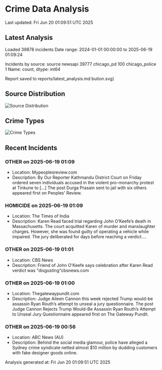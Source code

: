 # Crime Data Analysis
Last updated: Fri Jun 20 01:09:51 UTC 2025

## Latest Analysis

Loaded 39878 incidents
Date range: 2024-01-01 00:00:00 to 2025-06-19 01:09:24

Incidents by source:
source
newsapi           39777
chicago_pd          100
chicago_police        1
Name: count, dtype: int64

Report saved to reports/latest_analysis.md
bution.svg)

## Source Distribution
![Source Distribution](images/source_distribution.svg)

## Crime Types
![Crime Types](images/crime_types.svg)

## Recent Incidents

### OTHER on 2025-06-19 01:09
- Location: Mypeoplesreview.com
- Description: By Our Reporter Kathmandu District Court on Friday ordered seven individuals accused in the violent pro-monarchy protest at Tinkune to […]
The post Durga Prasain sent to jail with six others appeared first on Peoples' Review.


### HOMICIDE on 2025-06-19 01:09
- Location: The Times of India
- Description: Karen Read faced trial regarding John O’Keefe’s death in Massachusetts. The court acquitted Karen of murder and manslaughter charges. However, she was found guilty of operating a vehicle while impaired. The jury deliberated for days before reaching a verdict.…


### OTHER on 2025-06-19 01:01
- Location: CBS News
- Description: Friend of John O'Keefe says celebration after Karen Read verdict was "disgusting"cbsnews.com


### OTHER on 2025-06-19 01:00
- Location: Thegatewaypundit.com
- Description: Judge Aileen Cannon this week rejected Trump would-be assassin Ryan Routh’s attempt to unseal a jury questionnaire.
The post Judge Cannon Rejects Trump Would-Be Assassin Ryan Routh’s Attempt to Unseal Jury Questionnaire appeared first on The Gateway Pundit.


### OTHER on 2025-06-19 00:56
- Location: ABC News (AU)
- Description: Behind the social media glamour, police have alleged a Sydney crime syndicate netted almost $10 million by dudding customers with fake designer goods online.

Analysis generated at: Fri Jun 20 01:09:51 UTC 2025
